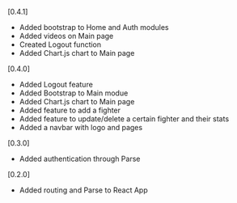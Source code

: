 [0.4.1]
- Added bootstrap to Home and Auth modules
- Added videos on Main page
- Created Logout function
- Added Chart.js chart to Main page

[0.4.0]
- Added Logout feature
- Added Bootstrap to Main modue
- Added Chart.js chart to Main page
- Added feature to add a fighter
- Added feature to update/delete a certain fighter and their stats
- Added a navbar with logo and pages

[0.3.0]
- Added authentication through Parse

[0.2.0]
- Added routing and Parse to React App
